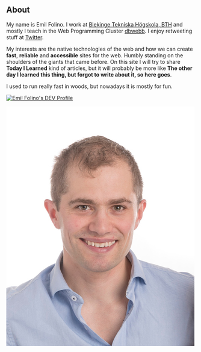 ## About

My name is Emil Folino. I work at [Blekinge Tekniska Högskola, BTH](https://bth.se) and mostly I teach in the Web Programming Cluster [dbwebb](https://dbwebb.se). I enjoy retweeting stuff at [Twitter](https://twitter.com/emilfolino).

My interests are the native technologies of the web and how we can create **fast**, **reliable** and **accessible** sites for the web. Humbly standing on the shoulders of the giants that came before. On this site I will try to share **Today I Learned** kind of articles, but it will probably be more like **The other day I learned this thing, but forgot to write about it, so here goes**.

I used to run really fast in woods, but nowadays it is mostly for fun.


<a href="https://dev.to/emilfolino">
  <img src="https://d2fltix0v2e0sb.cloudfront.net/dev-badge.svg" alt="Emil Folino's DEV Profile" height="120" width="120" />
</a>

![Emil Folino, that time I managed to look decent for a couple of seconds](img/emilfolino.jpg)
